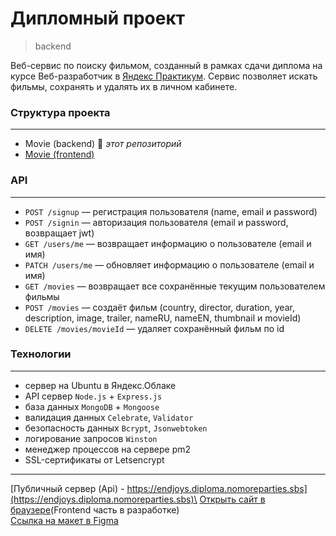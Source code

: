 # **Дипломный проект**

> backend

Веб-сервис по поиску фильмом, созданный в рамках сдачи диплома на курсе Веб-разработчик в [Яндекс Практикум](https://practicum.yandex.ru 'сервис онлайн-образования'). Сервис позволяет искать фильмы, сохранять и удалять их в личном кабинете.

### **Структура проекта**

---

- Movie (backend) 🔆 _этот репозиторий_
- [Movie (frontend)]()

### **API**

---

- `POST /signup` — регистрация пользователя (name, email и password)
- `POST /signin` — авторизация пользователя (email и password, возвращает jwt)
- `GET /users/me` — возвращает информацию о пользователе (email и имя)
- `PATCH /users/me` — обновляет информацию о пользователе (email и имя)
- `GET /movies` — возвращает все сохранённые текущим пользователем фильмы
- `POST /movies` — создаёт фильм (country, director, duration, year, description, image, trailer, nameRU, nameEN, thumbnail и movieId)
- `DELETE /movies/movieId` — удаляет сохранённый фильм по id

### **Технологии**

---

- сервер на Ubuntu в Яндекс.Облаке
- API сервер `Node.js` + `Express.js`
- база данных `MongoDB` + `Mongoose`
- валидация данных `Celebrate`, `Validator`
- безопасность данных `Bcrypt`, `Jsonwebtoken`
- логирование запросов `Winston`
- менеджер процессов на сервере pm2
- SSL-сертификаты от Letsencrypt

---

[Публичный сервер (Api) - https://endjoys.diploma.nomoreparties.sbs](https://endjoys.diploma.nomoreparties.sbs)\
[Открыть сайт в браузере](https://movies.explorer.diploma.nomoreparties.sbs)(Frontend часть в разработке)\
[Ссылка на макет в Figma](<https://www.figma.com/file/LZVRshGiIEmY9Ke8yhluvp/Diploma-(Copy)?type=design&node-id=891-3857&mode=design&t=1aReCFQ52fyf2LyZ-0>)
